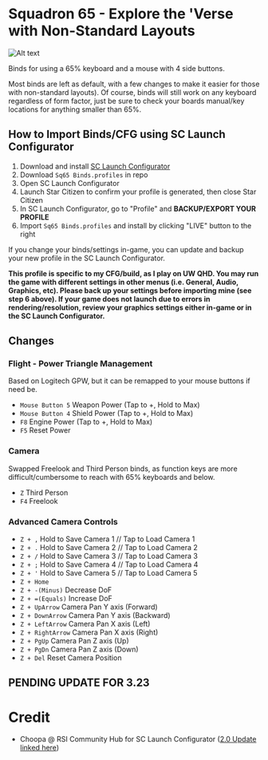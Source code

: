 # Squadron 65 - Explore the 'Verse with Non-Standard Layouts

![Alt text](https://private-user-images.githubusercontent.com/102598341/335696655-cf3a886d-f9cd-493c-97c6-dd0639f0b542.png?jwt=eyJhbGciOiJIUzI1NiIsInR5cCI6IkpXVCJ9.eyJpc3MiOiJnaXRodWIuY29tIiwiYXVkIjoicmF3LmdpdGh1YnVzZXJjb250ZW50LmNvbSIsImtleSI6ImtleTUiLCJleHAiOjE3MTcxODExOTgsIm5iZiI6MTcxNzE4MDg5OCwicGF0aCI6Ii8xMDI1OTgzNDEvMzM1Njk2NjU1LWNmM2E4ODZkLWY5Y2QtNDkzYy05N2M2LWRkMDYzOWYwYjU0Mi5wbmc_WC1BbXotQWxnb3JpdGhtPUFXUzQtSE1BQy1TSEEyNTYmWC1BbXotQ3JlZGVudGlhbD1BS0lBVkNPRFlMU0E1M1BRSzRaQSUyRjIwMjQwNTMxJTJGdXMtZWFzdC0xJTJGczMlMkZhd3M0X3JlcXVlc3QmWC1BbXotRGF0ZT0yMDI0MDUzMVQxODQxMzhaJlgtQW16LUV4cGlyZXM9MzAwJlgtQW16LVNpZ25hdHVyZT0xMTJiM2JlY2ZmOWU2MDAwYmFlZTNhYTkwYWZkYjNmZDhiOTc5N2ZlNjE4ZDgzMTZlYzI0ZTlkMWQ4Zjc2NGZkJlgtQW16LVNpZ25lZEhlYWRlcnM9aG9zdCZhY3Rvcl9pZD0wJmtleV9pZD0wJnJlcG9faWQ9MCJ9.IK01RNLK_71CLKoGLVta1YNOXSqT8FNT3akIXjrYnoc)



Binds for using a 65% keyboard and a mouse with 4 side buttons.

Most binds are left as default, with a few changes to make it easier for those with non-standard layouts). Of course, binds will still work on any keyboard regardless of form factor, just be sure to check your boards manual/key locations for anything smaller than 65%.


## How to Import Binds/CFG using SC Launch Configurator

  1. Download and install [SC Launch Configurator](https://www.luftwerft.com/)
  2. Download `Sq65 Binds.profiles` in repo
  3. Open SC Launch Configurator
  4. Launch Star Citizen to confirm your profile is generated, then close Star Citizen
  5. In SC Launch Configurator, go to "Profile" and **BACKUP/EXPORT YOUR PROFILE**
  6. Import `Sq65 Binds.profiles` and install by clicking "LIVE" button to the right

If you change your binds/settings in-game, you can update and backup your new profile in the SC Launch Configurator.


**This profile is specific to my CFG/build, as I play on UW QHD. You may run the game with different settings in other menus (i.e. General, Audio, Graphics, etc). Please back up your settings before importing mine (see step 6 above). If your game does not launch due to errors in rendering/resolution, review your graphics settings either in-game or in the SC Launch Configurator.**


## Changes

  ### Flight - Power Triangle Management
  Based on Logitech GPW, but it can be remapped to your mouse buttons if need be.
  
  - `Mouse Button 5` Weapon Power (Tap to +, Hold to Max)
  - `Mouse Button 4` Shield Power (Tap to +, Hold to Max)
  - `F8` Engine Power (Tap to +, Hold to Max)
  - `F5` Reset Power


  ### Camera
  Swapped Freelook and Third Person binds, as function keys are more difficult/cumbersome to reach with 65% keyboards and below.
  
  - `Z` Third Person
  - `F4` Freelook


  ### Advanced Camera Controls
  
  - `Z + ,` Hold to Save Camera 1 // Tap to Load Camera 1
  - `Z + .` Hold to Save Camera 2 // Tap to Load Camera 2
  - `Z + /` Hold to Save Camera 3 // Tap to Load Camera 3
  - `Z + ;` Hold to Save Camera 4 // Tap to Load Camera 4
  - `Z + '` Hold to Save Camera 5 // Tap to Load Camera 5
  - `Z + Home`
  - `Z + -(Minus)` Decrease DoF
  - `Z + =(Equals)` Increase DoF
  - `Z + UpArrow` Camera Pan Y axis (Forward)
  - `Z + DownArrow` Camera Pan Y axis (Backward)
  - `Z + LeftArrow` Camera Pan X axis (Left)
  - `Z + RightArrow` Camera Pan X axis (Right)
  - `Z + PgUp` Camera Pan Z axis (Up)
  - `Z + PgDn` Camera Pan Z axis (Down)
  - `Z + Del` Reset Camera Position


## **PENDING UPDATE FOR 3.23**


# Credit
- Choopa @ RSI Community Hub for SC Launch Configurator ([2.0 Update linked here](https://robertsspaceindustries.com/community-hub/post/sc-launch-configurator-2-0-FvezSlFFahD5U))
